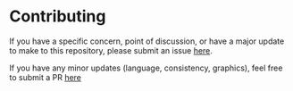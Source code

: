 # Contributing
If you have a specific concern, point of discussion, or have a major update to make to this repository,
please submit an issue [here](https://github.com/SecurEth/guidelines/issues/new).

If you have any minor updates (language, consistency, graphics),
feel free to submit a PR [here](https://github.com/SecurEth/guidelines/compare)
